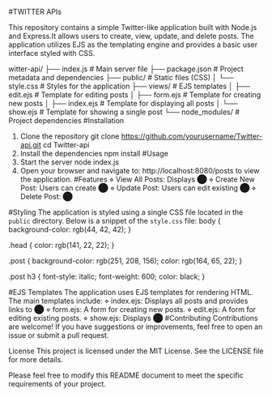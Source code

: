 #TWITTER APIs

This repository contains a simple Twitter-like application built with Node.js and Express.It allows users to create, view, update, 
and delete posts. The application utilizes EJS as the templating engine and provides a basic user interface styled with CSS.

witter-api/
├── index.js          # Main server file
├── package.json      # Project metadata and dependencies
├── public/           # Static files (CSS)
│   └── style.css     # Styles for the application
├── views/            # EJS templates
│   ├── edit.ejs      # Template for editing posts
│   ├── form.ejs      # Template for creating new posts
│   ├── index.ejs     # Template for displaying all posts
│   └── show.ejs      # Template for showing a single post
└── node_modules/     # Project dependencies
#Installation
1. Clone the repository
   git clone https://github.com/yourusername/Twitter-api.git
cd Twitter-api
2. Install the dependencies
   npm install
#Usage
1. Start the server
   node index.js
2. Open your browser and navigate to:
    http://localhost:8080/posts to view the application.
#Features
⋄ View All Posts: Displays ⬤
⋄ Create New Post: Users can create ⬤
⋄ Update Post: Users can edit existing ⬤
⋄ Delete Post: ⬤

#Styling
The application is styled using a single CSS file located in the `public` directory. Below is a snippet of the `style.css` file:
body {
    background-color: rgb(44, 42, 42);
}

.head {
    color: rgb(141, 22, 22);
}

.post {
    background-color: rgb(251, 208, 156);
    color: rgb(164, 65, 22);
}

.post h3 {
    font-style: italic;
    font-weight: 600;
    color: black;
}

#EJS Templates
The application uses EJS templates for rendering HTML. The main templates include:
⋄ index.ejs: Displays all posts and provides links to ⬤
⋄ form.ejs: A form for creating new posts.
⋄ edit.ejs: A form for editing existing posts.
⋄ show.ejs: Displays ⬤
#Contributing
Contributions are welcome! If you have suggestions or improvements, feel free to open an issue or submit a pull request.

License
This project is licensed under the MIT License. See the LICENSE file for more details.

Please feel free to modify this README document to meet the specific requirements of your project.

